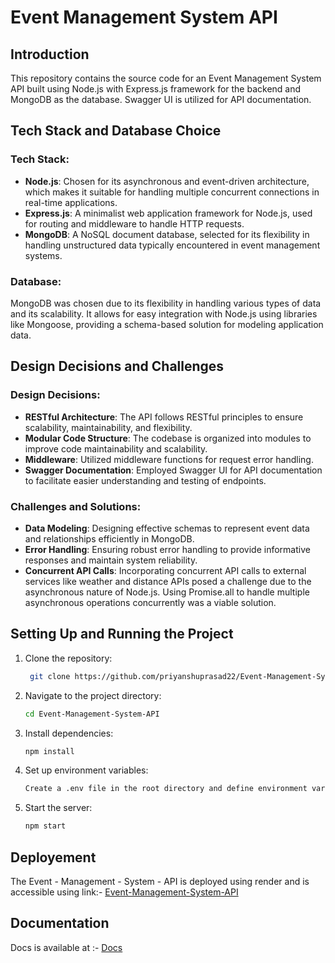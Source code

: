 # Event Management System API

## Introduction

This repository contains the source code for an Event Management System API built using Node.js with Express.js framework for the backend and MongoDB as the database. Swagger UI is utilized for API documentation.

## Tech Stack and Database Choice

### Tech Stack:
- **Node.js**: Chosen for its asynchronous and event-driven architecture, which makes it suitable for handling multiple concurrent connections in real-time applications.
- **Express.js**: A minimalist web application framework for Node.js, used for routing and middleware to handle HTTP requests.
- **MongoDB**: A NoSQL document database, selected for its flexibility in handling unstructured data typically encountered in event management systems.

### Database:
MongoDB was chosen due to its flexibility in handling various types of data and its scalability. It allows for easy integration with Node.js using libraries like Mongoose, providing a schema-based solution for modeling application data.

## Design Decisions and Challenges

### Design Decisions:
- **RESTful Architecture**: The API follows RESTful principles to ensure scalability, maintainability, and flexibility.
- **Modular Code Structure**: The codebase is organized into modules to improve code maintainability and scalability.
- **Middleware**: Utilized middleware functions for request error handling.
- **Swagger Documentation**: Employed Swagger UI for API documentation to facilitate easier understanding and testing of endpoints.

### Challenges and Solutions:
- **Data Modeling**: Designing effective schemas to represent event data and relationships efficiently in MongoDB.
- **Error Handling**: Ensuring robust error handling to provide informative responses and maintain system reliability.
- **Concurrent API Calls**: Incorporating concurrent API calls to external services like weather and distance APIs posed a challenge due to the asynchronous nature of Node.js. Using Promise.all to handle multiple asynchronous operations concurrently was a viable solution.


## Setting Up and Running the Project

1. Clone the repository:
   ```bash
    git clone https://github.com/priyanshuprasad22/Event-Management-System-API.git
2.  Navigate to the project directory:
    ```bash
    cd Event-Management-System-API
3.  Install dependencies:
    ```bash
    npm install
4.  Set up environment variables:
    ```bash
    Create a .env file in the root directory and define environment variables such as database connection URI, PORT,Weather API,Distance API and API Keys respectively.
5. Start the server:
   ```bash
   npm start

## Deployement
 The Event - Management - System - API is deployed using render and is accessible using link:-
[Event-Management-System-API](https://event-management-system-api-ttgv.onrender.com/) 

## Documentation
Docs is available at :-
[Docs](https://event-management-system-api-ttgv.onrender.com/api-docs/)





